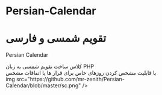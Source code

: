 # Persian-Calendar
<h1>تقویم شمسی و فارسی</h1>
<p>Persian Calendar</p>
کلاس ساخت تقویم شمسی به زبان PHP
<br/>
با قابلیت مشخص کردن روزهای خاص برای قرار ها یا اتفاقات مشخص
<br/>
  img src="https://github.com/mr-zenith/Persian-Calendar/blob/master/sc.png" />

